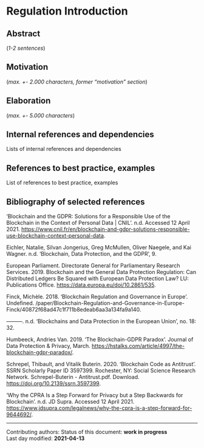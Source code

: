 # Regulation Introduction

## Abstract

(*1-2 sentences*)
    
## Motivation

(*max. +- 2.000 characters, former “motivation” section*) 
    
## Elaboration

(*max. +- 5.000 characters*)
    
## Internal references and dependencies

Lists of internal references and dependencies 
    
## References to best practice, examples  

List of references to best practice, examples 
	
## Bibliography of selected references

‘Blockchain and the GDPR: Solutions for a Responsible Use of the Blockchain in the Context of Personal Data | CNIL’. n.d. Accessed 12 April 2021. https://www.cnil.fr/en/blockchain-and-gdpr-solutions-responsible-use-blockchain-context-personal-data.

Eichler, Natalie, Silvan Jongerius, Greg McMullen, Oliver Naegele, and Kai Wagner. n.d. ‘Blockchain, Data Protection, and the GDPR’, 9.

European Parliament. Directorate General for Parliamentary Research Services. 2019. Blockchain and the General Data Protection Regulation: Can Distributed Ledgers Be Squared with European Data Protection Law? LU: Publications Office. https://data.europa.eu/doi/10.2861/535.

Finck, Michèle. 2018. ‘Blockchain Regulation and Governance in Europe’. Undefined. /paper/Blockchain-Regulation-and-Governance-in-Europe-Finck/40872f68ad47c1f711b8edeab6aa3a134fa9a140.

———. n.d. ‘Blockchains and Data Protection in the European Union’, no. 18: 32.

Humbeeck, Andries Van. 2019. ‘The Blockchain-GDPR Paradox’. Journal of Data Protection & Privacy, March. https://hstalks.com/article/4997/the-blockchain-gdpr-paradox/.

Schrepel, Thibault, and Vitalik Buterin. 2020. ‘Blockchain Code as Antitrust’. SSRN Scholarly Paper ID 3597399. Rochester, NY: Social Science Research Network. Schrepel-Buterin - Antitrust.pdf. Download. https://doi.org/10.2139/ssrn.3597399.

‘Why the CPRA Is a Step Forward for Privacy but a Step Backwards for Blockchain’. n.d. JD Supra. Accessed 12 April 2021. https://www.jdsupra.com/legalnews/why-the-cpra-is-a-step-forward-for-9644692/.


________

Contributing authors: 
Status of this document: **work in progress**  
Last day modified: **2021-04-13**